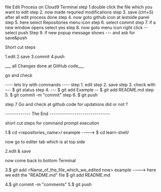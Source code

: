 file Edit Process on Cloud9 Terminal
step 1.double click the file which you want to edit
step 2. now made requried modifications
step 3. save (ctrl+S) after all edit process done 
step 4. now goto github icon at lestside panel
step 5. here select Repositories menu icon
step 6. select commit
step 7. if a new window opens select yes
step 8. now goto menu icon right click -- select push
Step 9. if new popup message shows --- and ask for save&push


Short cut steps

1.edit
2.save
3.commit
4.push

___  all Changes done at GitHub code___

go and check 

---- lets try with  commands ----
step 1. edit
step 2. save
step 3. check with ---   $ git status
step 4. ---              $ git add <filename which is we modified or edited >
                         Example --   $ git add README.md
step 5. $ git commit -m  "commit"
step 6. $ git push

step 7 Go and check at github code for updations did or not ?

------------- The End -------------------------------

short cut  steps for command prompt execution

1.$ cd <repositories_name>/      example  ----> $ cd learn-shell/

now go to editer tab which is at top side 

2.edit & save

 now come back to bottom Terminal
 
3.$ git add <Name_of_the_file_which_we_edited now> example ----> here we edit the "README.md" file 
  $ git add README.md

4.$ git commit -m  "comments"
5.$ git push